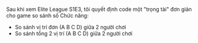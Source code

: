 Sau khi xem Elite League S1E3, tôi quyết định code một "trọng tài" đơn giản cho game so sánh số
Chức năng: 
- So sánh vị trí đơn (A B C D) giữa 2 người chơi
- So sánh tổng 2 vị trí (A B C D) giữa 2 người chơi